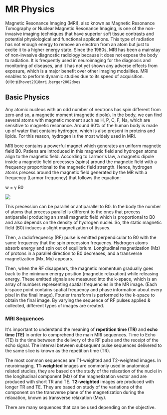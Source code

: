 ﻿# MR Physics

Magnetic Resonance Imaging (MRI),
also known as Magnetic Resonance Tomography or Nuclear Magnetic Resonance Imaging,
is one of the non-invasive imaging techniques that have superior soft tissue contrasts and potential physiological and functional applications.
This type of radiation has not enough energy to remove an electron from an atom but just to excite it to a higher energy state.
Since the 1980s, MRI has been a mainstay of non-invasive diagnostic radiology because it does not expose the body to radiation.
It is frequently used in neuroimaging for the diagnosis and monitoring of diseases,
and it has not yet shown any adverse effects from exposure,
which is a major benefit over other imaging modalities.
MRI enables to perform dynamic studies due to its speed of acquisition.{cite:p}`hovet2018mri,berger2002does`


## Basic Physics

Any atomic nucleus with an odd number of neutrons has spin different from zero and so,
a magnetic moment (magnetic dipole).
In the body, we can find several atoms with magnetic moment such as H, P, C, F, Na, which are sensitive to magnetic resonance.
Around 60% of the human body is made up of water that contains hydrogen,
which is also present in proteins and lipids.
For this reason, hydrogen is the most widely used in MRI.

MRI bore contains a powerful magnet which generates an uniform magnetic field B0.
Patiens are introduced in this magnetic field and hydrogen atoms align to the magnetic field.
According to Larmor's law, a magnetic dipole inside a magnetic field
precesses (spins) around the magnetic field with a frequency proportional to the magnetic field strength.
Hence, hydrogen atoms precess around the magnetic field generated by the MR with a frequency (Larmor frequency) that follows the equation:

w =  γ B0

![](https://www.frontiersin.org/files/Articles/427144/frym-07-00023-HTML-r2/image_m/figure-2.jpg)

This precession can be parallel or antiparallel to B0.
In the body the number of atoms that precess parallel is different to
the ones that precess antiparallel producing an small magnetic field which is proportional to B0 and also depends on the density
of hydrogen nuclei.
So, the static magnetic field (B0) induces a slight magnetization of tissues.

Then, a radiofrequency (RF) pulse is emitted perpendicular to B0 with the same frequency that the spin precession frequency.
Hydrogen atoms absorb energy and spin out of equilibrium.
Longitudinal magnetization (Mz) of protons in a parallel direction to B0 decreases,
and a transverse magnetization (Mx, My) appears.

Then, when the RF disappears,
the magnetic momentum gradually goes back to the minimum energy position (magnetic relaxation) while releasing energy.
These emitted signals are measured into the k-space,
which is an array of numbers representing spatial frequencies in the MR image.
(Each k-space point contains spatial frequency and phase information about every pixel in the final image).
Fourier transform is performed to the k-space to obtain the final image.
By varying the sequence of RF pulses applied & collected, different types of images are created.


### MRI Sequences

It's important to understand the meaning of **repetition time (TR)** and **echo time (TE)** in order to comprehend the main MRI sequences.
Time to Echo (TE) is the time between the delivery of the RF pulse and the receipt of the echo signal. The interval between subsequent pulse sequences delivered to the same slice is known as the repetition time (TR).

The most common sequences are T1-weighted and T2-weighted images.
In neuroimaging, **T1-weighted** images are commonly used in anatomical related studies,
they are based on the study of the relaxation of the nuclei in the longitudinal component (Mz) of the magnetization
vector and are produced with short TR and TE.
**T2-weighted** images are produced with longer TR and TE.
They are based on study of the variations of the component on the transverse plane of the magnetization during the relaxation,
known as transverse relaxation (Mxy).

There are many sequences that can be used depending on the objective.
